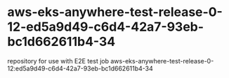 # aws-eks-anywhere-test-release-0-12-ed5a9d49-c6d4-42a7-93eb-bc1d662611b4-34
repository for use with E2E test job aws-eks-anywhere-test-release-0-12:ed5a9d49-c6d4-42a7-93eb-bc1d662611b4-34
